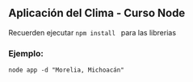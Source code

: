 ## Aplicación del Clima - Curso Node

Recuerden ejecutar 
```npm install ```
para las librerias

### Ejemplo:

```
node app -d "Morelia, Michoacán"
```